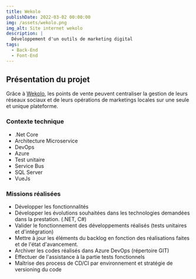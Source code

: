 ```yaml
---
title: Wekolo
publishDate: 2022-03-02 00:00:00
img: /assets/wekolo.png
img_alt: Site internet wekolo
description: |
  Développement d'un outils de marketing digital
tags:
  - Back-End
  - Font-End
---
```


## Présentation du projet

Grâce à <a href="https://www.wekolo.com/">Wekolo</a>, les points de vente peuvent centraliser la gestion de leurs réseaux sociaux et de leurs opérations de marketings locales sur une seule et unique plateforme.

### Contexte technique

- .Net Core
- Architecture Microservice
- DevOps
- Azure
- Test unitaire
- Service Bus
- SQL Server
- VueJs

### Missions réalisées

- Développer les fonctionnalités
- Développer les évolutions souhaitées dans les technologies demandées dans la prestation. (.NET, C#)
- Valider le fonctionnement des développements réalisés (tests unitaires et d'intégration)
- Mettre à jour les éléments du backlog en fonction des réalisations faites et de l'état d'avancement.
- Archiver les codes réalisés dans Azure DevOps (répertoire GIT)
- Effectuer de l'assistance à la partie tests fonctionnels
- Maîtrise des process de CD/CI par environnement et stratégie de versioning du code
